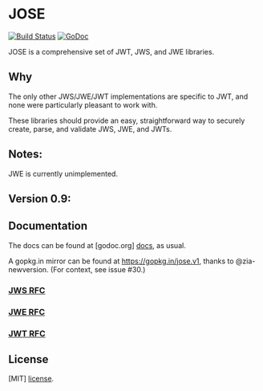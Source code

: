 JOSE
============
[![Build Status](https://travis-ci.org/SermoDigital/jose.svg?branch=master)](https://travis-ci.org/SermoDigital/jose)
[![GoDoc](https://godoc.org/github.com/SermoDigital/jose?status.svg)](https://godoc.org/github.com/SermoDigital/jose)

JOSE is a comprehensive set of JWT, JWS, and JWE libraries.

## Why

The only other JWS/JWE/JWT implementations are specific to JWT, and none
were particularly pleasant to work with.

These libraries should provide an easy, straightforward way to securely
create, parse, and validate JWS, JWE, and JWTs.

## Notes:
JWE is currently unimplemented.

## Version 0.9:

## Documentation

The docs can be found at [godoc.org] [docs], as usual.

A gopkg.in mirror can be found at https://gopkg.in/jose.v1, thanks to
@zia-newversion. (For context, see issue #30.)

### [JWS RFC][jws]
### [JWE RFC][jwe]
### [JWT RFC][jwt]

## License

[MIT] [license].

[docs]:    https://godoc.org/github.com/SermoDigital/jose
[license]: https://github.com/SermoDigital/jose/blob/master/LICENSE.md
[jws]: https://tools.ietf.org/html/rfc7515
[jwe]: https://tools.ietf.org/html/rfc7516
[jwt]: https://tools.ietf.org/html/rfc7519
